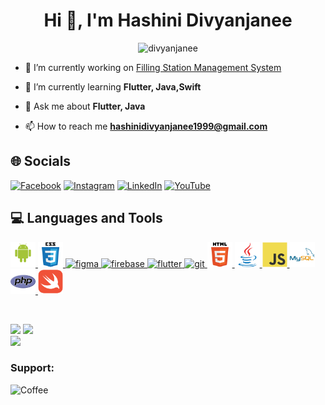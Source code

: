 <h1 align="center">Hi 👋, I'm Hashini Divyanjanee</h1>

<p align="center"> <img src="https://komarev.com/ghpvc/?username=divyanjanee&label=Profile%20views&color=0e75b6&style=flat" alt="divyanjanee" /> </p>

- 🔭 I’m currently working on [Filling Station Management System](https://github.com/divyanjanee/Fuel-Station-Management-System.git)

- 🌱 I’m currently learning **Flutter, Java,Swift**

- 💬 Ask me about **Flutter, Java**

- 📫 How to reach me **hashinidivyanjanee1999@gmail.com**

## 🌐 Socials
[![Facebook](https://img.shields.io/badge/Facebook-%231877F2.svg?logo=Facebook&logoColor=white)](https://facebook.com/HashiniDivyanjanee) [![Instagram](https://img.shields.io/badge/Instagram-%23E4405F.svg?logo=Instagram&logoColor=white)](https://instagram.com/HashiniDivyanjanee) [![LinkedIn](https://img.shields.io/badge/LinkedIn-%230077B5.svg?logo=linkedin&logoColor=white)](https://linkedin.com/in/HashiniDivyanjanee) [![YouTube](https://img.shields.io/badge/YouTube-%23FF0000.svg?logo=YouTube&logoColor=white)](https://youtube.com/@CodeCraftsInnovation) <br>

## 💻 Languages and Tools
<p align="left"> <a href="https://developer.android.com" target="_blank" rel="noreferrer"> <img src="https://raw.githubusercontent.com/devicons/devicon/master/icons/android/android-original-wordmark.svg" alt="android" width="40" height="40"/> </a> <a href="https://www.w3schools.com/css/" target="_blank" rel="noreferrer"> <img src="https://raw.githubusercontent.com/devicons/devicon/master/icons/css3/css3-original-wordmark.svg" alt="css3" width="40" height="40"/> </a> <a href="https://www.figma.com/" target="_blank" rel="noreferrer"> <img src="https://www.vectorlogo.zone/logos/figma/figma-icon.svg" alt="figma" width="40" height="40"/> </a> <a href="https://firebase.google.com/" target="_blank" rel="noreferrer"> <img src="https://www.vectorlogo.zone/logos/firebase/firebase-icon.svg" alt="firebase" width="40" height="40"/> </a> <a href="https://flutter.dev" target="_blank" rel="noreferrer"> <img src="https://www.vectorlogo.zone/logos/flutterio/flutterio-icon.svg" alt="flutter" width="40" height="40"/> </a> <a href="https://git-scm.com/" target="_blank" rel="noreferrer"> <img src="https://www.vectorlogo.zone/logos/git-scm/git-scm-icon.svg" alt="git" width="40" height="40"/> </a> <a href="https://www.w3.org/html/" target="_blank" rel="noreferrer"> <img src="https://raw.githubusercontent.com/devicons/devicon/master/icons/html5/html5-original-wordmark.svg" alt="html5" width="40" height="40"/> </a> <a href="https://www.java.com" target="_blank" rel="noreferrer"> <img src="https://raw.githubusercontent.com/devicons/devicon/master/icons/java/java-original.svg" alt="java" width="40" height="40"/> </a> <a href="https://developer.mozilla.org/en-US/docs/Web/JavaScript" target="_blank" rel="noreferrer"> <img src="https://raw.githubusercontent.com/devicons/devicon/master/icons/javascript/javascript-original.svg" alt="javascript" width="40" height="40"/> </a> <a href="https://www.mysql.com/" target="_blank" rel="noreferrer"> <img src="https://raw.githubusercontent.com/devicons/devicon/master/icons/mysql/mysql-original-wordmark.svg" alt="mysql" width="40" height="40"/> </a> <a href="https://www.php.net" target="_blank" rel="noreferrer"> <img src="https://raw.githubusercontent.com/devicons/devicon/master/icons/php/php-original.svg" alt="php" width="40" height="40"/> </a> <a href="https://developer.apple.com/swift/" target="_blank" rel="noreferrer"> <img src="https://raw.githubusercontent.com/devicons/devicon/master/icons/swift/swift-original.svg" alt="swift" width="40" height="40"/> </a> </p><br>

![](https://github-readme-streak-stats.herokuapp.com/?user=HashiniDivyanjanee&theme=highcontrast&hide_border=false)
![](https://github-readme-stats.vercel.app/api/top-langs/?username=HashiniDivyanjanee&theme=highcontrast&hide_border=false&include_all_commits=true&count_private=false&layout=compact)<br/>
![](https://github-readme-stats.vercel.app/api?username=HashiniDivyanjanee&theme=highcontrast&hide_border=false&include_all_commits=true&count_private=false)
<h3 align="left">Support:</h3>
<p><a href="https://www.buymeacoffee.com/Coffee"> <img align="left" src="https://cdn.buymeacoffee.com/buttons/v2/default-yellow.png" height="50" width="210" alt="Coffee" /></a></p><br><br>
